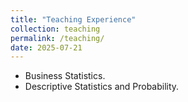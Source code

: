 ```yaml
---
title: "Teaching Experience"
collection: teaching
permalink: /teaching/
date: 2025-07-21
---
```


- Business Statistics.
- Descriptive Statistics and Probability.

